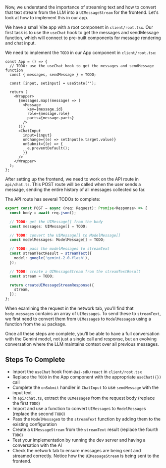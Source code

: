 Now, we understand the importance of streaming text and how to convert that text stream from the LLM into a `UIMessageStream` for the frontend. Let's look at how to implement this in our app.

We have a small Vite app with a root component in `client/root.tsx`. Our first task is to use the `useChat` hook to get the messages and sendMessage function, which will connect to pre-built components for message rendering and chat input.

We need to implement the `TODO` in our App component in `client/root.tsx`:

```tsx
const App = () => {
  // TODO: use the useChat hook to get the messages and sendMessage function
  const { messages, sendMessage } = TODO;

  const [input, setInput] = useState('');

  return (
    <Wrapper>
      {messages.map((message) => (
        <Message
          key={message.id}
          role={message.role}
          parts={message.parts}
        />
      ))}
      <ChatInput
        input={input}
        onChange={(e) => setInput(e.target.value)}
        onSubmit={(e) => {
          e.preventDefault();
        }}
      />
    </Wrapper>
  );
};
```

After setting up the frontend, we need to work on the API route in `api/chat.ts`. This POST route will be called when the user sends a message, sending the entire history of all messages collected so far.

The API route has several TODOs to complete:

```ts
export const POST = async (req: Request): Promise<Response> => {
  const body = await req.json();

  // TODO: get the UIMessage[] from the body
  const messages: UIMessage[] = TODO;

  // TODO: convert the UIMessage[] to ModelMessage[]
  const modelMessages: ModelMessage[] = TODO;

  // TODO: pass the modelMessages to streamText
  const streamTextResult = streamText({
    model: google('gemini-2.0-flash'),
  });

  // TODO: create a UIMessageStream from the streamTextResult
  const stream = TODO;

  return createUIMessageStreamResponse({
    stream,
  });
};
```

When examining the request in the network tab, you'll find that `body.messages` contains an array of `UIMessage`s. To send these to `streamText`, we first need to convert them from `UIMessage`s to `ModelMessage`s using a function from the `ai` package.

Once all these steps are complete, you'll be able to have a full conversation with the Gemini model, not just a single call and response, but an evolving conversation where the LLM maintains context over all previous messages.

## Steps To Complete

- Import the `useChat` hook from `@ai-sdk/react` in `client/root.tsx`
- Replace the `TODO` in the App component with the appropriate `useChat({})` call
- Complete the `onSubmit` handler in `ChatInput` to use `sendMessage` with the input text
- In `api/chat.ts`, extract the `UIMessage`s from the request body (replace the first `TODO`)
- Import and use a function to convert `UIMessage`s to `ModelMessage`s (replace the second `TODO`)
- Pass the `ModelMessage`s to the `streamText` function by adding them to the existing configuration
- Create a `UIMessageStream` from the `streamText` result (replace the fourth `TODO`)
- Test your implementation by running the dev server and having a conversation with the AI
- Check the network tab to ensure messages are being sent and streamed correctly. Notice how the `UIMessageStream` is being sent to the frontend.
